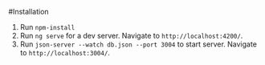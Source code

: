 #Installation

1. Run `npm-install`
2. Run `ng serve` for a dev server. Navigate to `http://localhost:4200/`.
3. Run `json-server --watch db.json --port 3004` to start server. Navigate to `http://localhost:3004/`.
